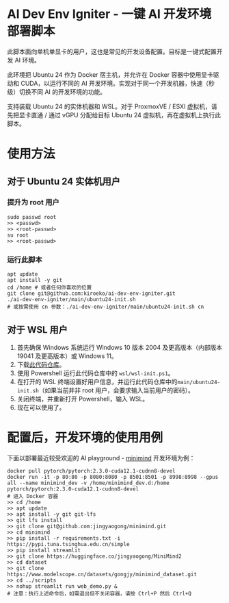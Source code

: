 # AI Dev Env Igniter - 一键 AI 开发环境部署脚本

此脚本面向单机单显卡的用户，这也是常见的开发设备配置。目标是一键式配置开发 AI 环境。

此环境把 Ubuntu 24 作为 Docker 宿主机，并允许在 Docker 容器中使用显卡驱动和 CUDA，以运行不同的 AI 开发环境。实现对于同一个开发机器，快速（秒级）切换不同 AI 的开发环境的功能。

支持装载 Ubuntu 24 的实体机器和 WSL。对于 ProxmoxVE / ESXI 虚拟机，请先把显卡直通 / 通过 vGPU 分配给目标 Ubuntu 24 虚拟机，再在虚拟机上执行此脚本。

# 使用方法

## 对于 Ubuntu 24 实体机用户
### 提升为 root 用户
```shell
sudo passwd root
>> <passwd>
>> <root-passwd>
su root
>> <root-passwd>
```
### 运行此脚本
```shell
apt update
apt install -y git
cd /home # 或者任何你喜欢的位置
git clone git@github.com:kiroeko/ai-dev-env-igniter.git
./ai-dev-env-igniter/main/ubuntu24-init.sh
# 或按需使用 cn 参数：./ai-dev-env-igniter/main/ubuntu24-init.sh cn
```
## 对于 WSL 用户
1. 首先确保 Windows 系统运行 Windows 10 版本 2004 及更高版本（内部版本 19041 及更高版本）或 Windows 11。
2. 下载[此代码仓库](https://github.com/kiroeko/ai-dev-env-igniter/archive/refs/heads/main.zip)。
3. 使用 Powershell 运行此代码仓库中的 `wsl/wsl-init.ps1`。
4. 在打开的 WSL 终端设置好用户信息，并运行此代码仓库中的`main/ubuntu24-init.sh`（如果当前并非 root 用户，会要求输入当前用户的密码）。
5. 关闭终端，并重新打开 Powershell，输入 WSL。
6. 现在可以使用了。

# 配置后，开发环境的使用用例

下面以部署最近较受欢迎的 AI playground - [minimind](https://github.com/jingyaogong/minimind) 开发环境为例：
```shell
docker pull pytorch/pytorch:2.3.0-cuda12.1-cudnn8-devel
docker run -it -p 80:80 -p 8080:8080 -p 8501:8501 -p 8998:8998 --gpus all --name minimind_dev -v /home/minimind_dev.d:/home pytorch/pytorch:2.3.0-cuda12.1-cudnn8-devel
# 进入 Docker 容器
>> cd /home
>> apt update
>> apt install -y git git-lfs
>> git lfs install
>> git clone git@github.com:jingyaogong/minimind.git
>> cd minimind
>> pip install -r requirements.txt -i https://pypi.tuna.tsinghua.edu.cn/simple
>> pip install streamlit
>> git clone https://huggingface.co/jingyaogong/MiniMind2
>> cd dataset
>> git clone https://www.modelscope.cn/datasets/gongjy/minimind_dataset.git
>> cd ../scripts
>> nohup streamlit run web_demo.py &
# 注意：执行上述命令后，如需退出但不关闭容器，请按 Ctrl+P 然后 Ctrl+Q
```